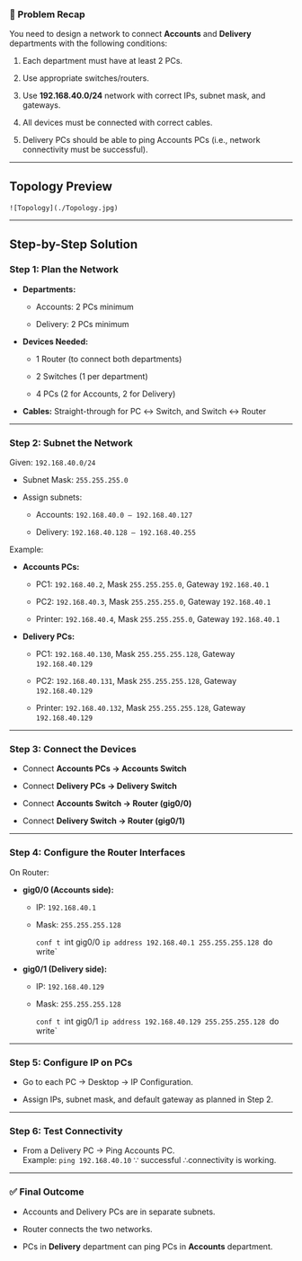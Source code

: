 ### 📝 Problem Recap

You need to design a network to connect **Accounts** and **Delivery** departments with the following conditions:

1. Each department must have at least 2 PCs.
    
2. Use appropriate switches/routers.
    
3. Use **192.168.40.0/24** network with correct IPs, subnet mask, and gateways.
    
4. All devices must be connected with correct cables.
    
5. Delivery PCs should be able to ping Accounts PCs (i.e., network connectivity must be successful).
    

---
## Topology Preview
    ![Topology](./Topology.jpg)
---

## Step-by-Step Solution

### **Step 1: Plan the Network**

- **Departments:**
    
    - Accounts: 2 PCs minimum
        
    - Delivery: 2 PCs minimum
        
- **Devices Needed:**
    
    - 1 Router (to connect both departments)
        
    - 2 Switches (1 per department)
        
    - 4 PCs (2 for Accounts, 2 for Delivery)
        
- **Cables:** Straight-through for PC ↔ Switch, and Switch ↔ Router
    

---

### **Step 2: Subnet the Network**

Given: `192.168.40.0/24`

- Subnet Mask: `255.255.255.0`
    
- Assign subnets:
    
    - Accounts: `192.168.40.0 – 192.168.40.127`
        
    - Delivery: `192.168.40.128 – 192.168.40.255`
        

Example:

- **Accounts PCs:**
    
    - PC1: `192.168.40.2`, Mask `255.255.255.0`, Gateway `192.168.40.1`
        
    - PC2: `192.168.40.3`, Mask `255.255.255.0`, Gateway `192.168.40.1`
		
	- Printer: `192.168.40.4`, Mask `255.255.255.0`, Gateway `192.168.40.1`
	
- **Delivery PCs:**
    
    - PC1: `192.168.40.130`, Mask `255.255.255.128`, Gateway `192.168.40.129`
        
    - PC2: `192.168.40.131`, Mask `255.255.255.128`, Gateway `192.168.40.129`
        
	- Printer: `192.168.40.132`, Mask `255.255.255.128`, Gateway `192.168.40.129`

---

### **Step 3: Connect the Devices**

- Connect **Accounts PCs → Accounts Switch**
    
- Connect **Delivery PCs → Delivery Switch**
    
- Connect **Accounts Switch → Router (gig0/0)**
    
- Connect **Delivery Switch → Router (gig0/1)**
    

---

### **Step 4: Configure the Router Interfaces**

On Router:

- **gig0/0 (Accounts side):**
    
    - IP: `192.168.40.1`
        
    - Mask: `255.255.255.128`

		`conf t
		`int gig0/0
		`ip address 192.168.40.1 255.255.255.128
		`do write`
- **gig0/1 (Delivery side):**
    
    - IP: `192.168.40.129`
        
    - Mask: `255.255.255.128`
        
		`conf t
		`int gig0/1
		`ip address 192.168.40.129 255.255.255.128
		`do write`
---

### **Step 5: Configure IP on PCs**

- Go to each PC → Desktop → IP Configuration.
    
- Assign IPs, subnet mask, and default gateway as planned in Step 2.
    

---

### **Step 6: Test Connectivity**

- From a Delivery PC → Ping Accounts PC.  
    Example: `ping 192.168.40.10`
	 ∵ successful 
	 ∴connectivity is working.
    

---

### ✅ Final Outcome

- Accounts and Delivery PCs are in separate subnets.
    
- Router connects the two networks.
    
- PCs in **Delivery** department can ping PCs in **Accounts** department.